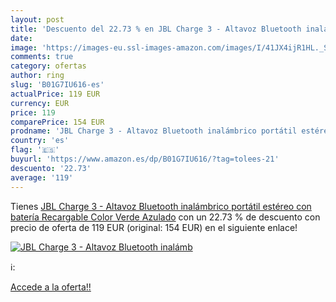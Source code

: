 ```yaml
---
layout: post
title: 'Descuento del 22.73 % en JBL Charge 3 - Altavoz Bluetooth inalámb'
date: 
image: 'https://images-eu.ssl-images-amazon.com/images/I/41JX4ijR1HL._SL200_.jpg'
comments: true
category: ofertas
author: ring
slug: 'B01G7IU616-es'
actualPrice: 119 EUR
currency: EUR
price: 119
comparePrice: 154 EUR
prodname: 'JBL Charge 3 - Altavoz Bluetooth inalámbrico portátil estéreo con batería Recargable  Color Verde Azulado'
country: 'es'
flag: '🇪🇸'
buyurl: 'https://www.amazon.es/dp/B01G7IU616/?tag=tolees-21'
descuento: '22.73'
average: '119'
---
```


Tienes [JBL Charge 3 - Altavoz Bluetooth inalámbrico portátil estéreo con batería Recargable  Color Verde Azulado](https://www.amazon.es/dp/B01G7IU616/?tag=tolees-21) con un 22.73 % de descuento con precio de oferta de 119 EUR (original: 154 EUR) en el siguiente enlace!

[![JBL Charge 3 - Altavoz Bluetooth inalámb](https://images-eu.ssl-images-amazon.com/images/I/41JX4ijR1HL._SL200_.jpg)](https://www.amazon.es/dp/B01G7IU616/?tag=tolees-21)

ℹ️:


[Accede a la oferta!!](https://www.amazon.es/dp/B01G7IU616/?tag=tolees-21)
